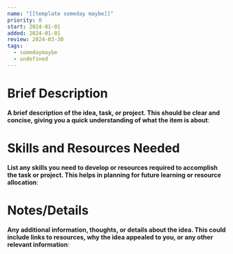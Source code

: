```yaml
---
name: "[[template someday maybe]]"
priority: 0
start: 2024-01-01
added: 2024-01-01
review: 2024-03-30
tags:
  - somedaymaybe
  - undefined
---
```

# Brief Description
**A brief description of the idea, task, or project. This should be clear and concise, giving you a quick understanding of what the item is about**:


# Skills and Resources Needed
**List any skills you need to develop or resources required to accomplish the task or project. This helps in planning for future learning or resource allocation**:


# Notes/Details
**Any additional information, thoughts, or details about the idea. This could include links to resources, why the idea appealed to you, or any other relevant information**:

